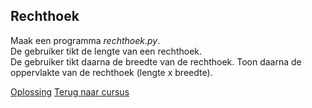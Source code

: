 ## Rechthoek

Maak een programma _rechthoek.py_.\
De gebruiker tikt de lengte van een rechthoek.\
De gebruiker tikt daarna de breedte van de rechthoek. Toon daarna de
oppervlakte van de rechthoek (lengte x breedte).

[Oplossing](/oplossingen/rechthoek.html)
[Terug naar cursus](/07_opvragen.html)